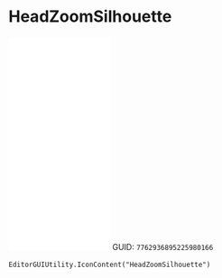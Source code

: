 # HeadZoomSilhouette
![](/img/HeadZoomSilhouette.png)
GUID: `7762936895225980166`
```
EditorGUIUtility.IconContent("HeadZoomSilhouette")
```
